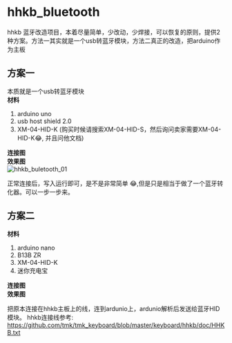 # hhkb_bluetooth
hhkb 蓝牙改造项目，本着尽量简单，少改动，少焊接，可以恢复的原则，提供2种方案。方法一其实就是一个usb转蓝牙模块，方法二真正的改造，把arduino作为主板

## 方案一
本质就是一个usb转蓝牙模块  
**材料**  

1. arduino uno
2. usb host shield 2.0
3. XM-04-HID-K (购买时候请搜索XM-04-HID-S，然后询问卖家需要XM-04-HID-K😂, 并且问他文档)

**连接图**  
**效果图**  
![hhkb_buletooth_01](https://raw.githubusercontent.com/billvsme/hhkb_bluetooth/master/images/hhkb_buletooth_01.jpg)


正常连接后，写入运行即可，是不是非常简单 😂,但是只是相当于做了一个蓝牙转化器。可以一步一步来。

## 方案二
**材料**  

1. arduino nano
2. B13B ZR
3. XM-04-HID-K
4. 迷你充电宝

**连接图**  
**效果图**  

把原本连接在hhkb主板上的线，连到ardunio上，ardunio解析后发送给蓝牙HID模块。
hhkb连接线参考: https://github.com/tmk/tmk_keyboard/blob/master/keyboard/hhkb/doc/HHKB.txt

